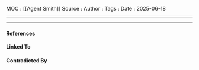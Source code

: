 
MOC : [[Agent Smith]]
Source : 
Author : 
Tags : 
Date : 2025-06-18
***

***
#### References

#### Linked To

#### Contradicted By